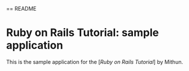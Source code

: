 == README
# Ruby on Rails Tutorial: sample application

This is the sample application for
the [*Ruby on Rails Tutorial*] by Mithun.
